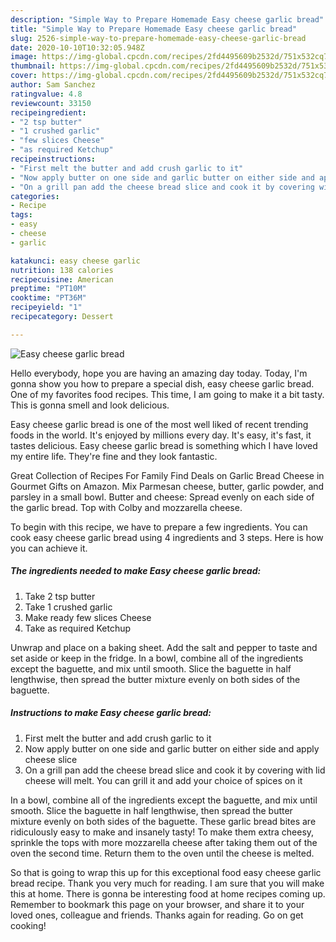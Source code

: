 ```yaml
---
description: "Simple Way to Prepare Homemade Easy cheese garlic bread"
title: "Simple Way to Prepare Homemade Easy cheese garlic bread"
slug: 2526-simple-way-to-prepare-homemade-easy-cheese-garlic-bread
date: 2020-10-10T10:32:05.948Z
image: https://img-global.cpcdn.com/recipes/2fd4495609b2532d/751x532cq70/easy-cheese-garlic-bread-recipe-main-photo.jpg
thumbnail: https://img-global.cpcdn.com/recipes/2fd4495609b2532d/751x532cq70/easy-cheese-garlic-bread-recipe-main-photo.jpg
cover: https://img-global.cpcdn.com/recipes/2fd4495609b2532d/751x532cq70/easy-cheese-garlic-bread-recipe-main-photo.jpg
author: Sam Sanchez
ratingvalue: 4.8
reviewcount: 33150
recipeingredient:
- "2 tsp butter"
- "1 crushed garlic"
- "few slices Cheese"
- "as required Ketchup"
recipeinstructions:
- "First melt the butter and add crush garlic to it"
- "Now apply butter on one side and garlic butter on either side and apply cheese slice"
- "On a grill pan add the cheese bread slice and cook it by covering with lid cheese will melt. You can grill it and add your choice of spices on it"
categories:
- Recipe
tags:
- easy
- cheese
- garlic

katakunci: easy cheese garlic 
nutrition: 138 calories
recipecuisine: American
preptime: "PT10M"
cooktime: "PT36M"
recipeyield: "1"
recipecategory: Dessert

---
```



![Easy cheese garlic bread](https://img-global.cpcdn.com/recipes/2fd4495609b2532d/751x532cq70/easy-cheese-garlic-bread-recipe-main-photo.jpg)

Hello everybody, hope you are having an amazing day today. Today, I'm gonna show you how to prepare a special dish, easy cheese garlic bread. One of my favorites food recipes. This time, I am going to make it a bit tasty. This is gonna smell and look delicious.

Easy cheese garlic bread is one of the most well liked of recent trending foods in the world. It's enjoyed by millions every day. It's easy, it's fast, it tastes delicious. Easy cheese garlic bread is something which I have loved my entire life. They're fine and they look fantastic.

Great Collection of Recipes For Family Find Deals on Garlic Bread Cheese in Gourmet Gifts on Amazon. Mix Parmesan cheese, butter, garlic powder, and parsley in a small bowl. Butter and cheese: Spread evenly on each side of the garlic bread. Top with Colby and mozzarella cheese.


To begin with this recipe, we have to prepare a few ingredients. You can cook easy cheese garlic bread using 4 ingredients and 3 steps. Here is how you can achieve it.

<!--inarticleads1-->

##### The ingredients needed to make Easy cheese garlic bread:

1. Take 2 tsp butter
1. Take 1 crushed garlic
1. Make ready few slices Cheese
1. Take as required Ketchup


Unwrap and place on a baking sheet. Add the salt and pepper to taste and set aside or keep in the fridge. In a bowl, combine all of the ingredients except the baguette, and mix until smooth. Slice the baguette in half lengthwise, then spread the butter mixture evenly on both sides of the baguette. 

<!--inarticleads2-->

##### Instructions to make Easy cheese garlic bread:

1. First melt the butter and add crush garlic to it
1. Now apply butter on one side and garlic butter on either side and apply cheese slice
1. On a grill pan add the cheese bread slice and cook it by covering with lid cheese will melt. You can grill it and add your choice of spices on it


In a bowl, combine all of the ingredients except the baguette, and mix until smooth. Slice the baguette in half lengthwise, then spread the butter mixture evenly on both sides of the baguette. These garlic bread bites are ridiculously easy to make and insanely tasty! To make them extra cheesy, sprinkle the tops with more mozzarella cheese after taking them out of the oven the second time. Return them to the oven until the cheese is melted. 

So that is going to wrap this up for this exceptional food easy cheese garlic bread recipe. Thank you very much for reading. I am sure that you will make this at home. There is gonna be interesting food at home recipes coming up. Remember to bookmark this page on your browser, and share it to your loved ones, colleague and friends. Thanks again for reading. Go on get cooking!
